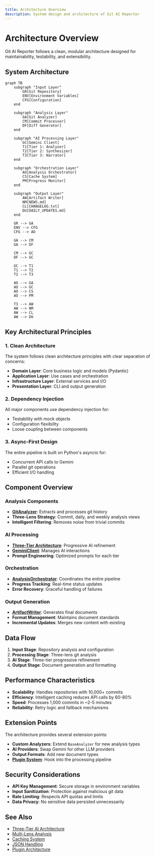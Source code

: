 ```yaml
---
title: Architecture Overview
description: System design and architecture of Git AI Reporter
---
```


# Architecture Overview

Git AI Reporter follows a clean, modular architecture designed for maintainability, testability, and extensibility.

## System Architecture

```mermaid
graph TB
    subgraph "Input Layer"
        GR[Git Repository]
        ENV[Environment Variables]
        CFG[Configuration]
    end
    
    subgraph "Analysis Layer"
        GA[Git Analyzer]
        CM[Commit Processor]
        DF[Diff Generator]
    end
    
    subgraph "AI Processing Layer"
        GC[Gemini Client]
        T1[Tier 1: Analyzer]
        T2[Tier 2: Synthesizer]
        T3[Tier 3: Narrator]
    end
    
    subgraph "Orchestration Layer"
        AO[Analysis Orchestrator]
        CS[Cache System]
        PM[Progress Monitor]
    end
    
    subgraph "Output Layer"
        AW[Artifact Writer]
        NM[NEWS.md]
        CL[CHANGELOG.txt]
        DU[DAILY_UPDATES.md]
    end
    
    GR --> GA
    ENV --> CFG
    CFG --> AO
    
    GA --> CM
    GA --> DF
    
    CM --> GC
    DF --> GC
    
    GC --> T1
    T1 --> T2
    T2 --> T3
    
    AO --> GA
    AO --> GC
    AO --> CS
    AO --> PM
    
    T3 --> AW
    AW --> NM
    AW --> CL
    AW --> DU
```

## Key Architectural Principles

### 1. Clean Architecture

The system follows clean architecture principles with clear separation of concerns:

- **Domain Layer**: Core business logic and models (Pydantic)
- **Application Layer**: Use cases and orchestration
- **Infrastructure Layer**: External services and I/O
- **Presentation Layer**: CLI and output generation

### 2. Dependency Injection

All major components use dependency injection for:
- Testability with mock objects
- Configuration flexibility
- Loose coupling between components

### 3. Async-First Design

The entire pipeline is built on Python's asyncio for:
- Concurrent API calls to Gemini
- Parallel git operations
- Efficient I/O handling

## Component Overview

### Analysis Components

- **[GitAnalyzer](../api/analysis.md)**: Extracts and processes git history
- **Three-Lens Strategy**: Commit, daily, and weekly analysis views
- **Intelligent Filtering**: Removes noise from trivial commits

### AI Processing

- **[Three-Tier Architecture](three-tier-ai.md)**: Progressive AI refinement
- **[GeminiClient](../api/services.md)**: Manages AI interactions
- **Prompt Engineering**: Optimized prompts for each tier

### Orchestration

- **[AnalysisOrchestrator](../api/orchestration.md)**: Coordinates the entire pipeline
- **Progress Tracking**: Real-time status updates
- **Error Recovery**: Graceful handling of failures

### Output Generation

- **[ArtifactWriter](../api/writing.md)**: Generates final documents
- **Format Management**: Maintains document standards
- **Incremental Updates**: Merges new content with existing

## Data Flow

1. **Input Stage**: Repository analysis and configuration
2. **Processing Stage**: Three-lens git analysis
3. **AI Stage**: Three-tier progressive refinement
4. **Output Stage**: Document generation and formatting

## Performance Characteristics

- **Scalability**: Handles repositories with 10,000+ commits
- **Efficiency**: Intelligent caching reduces API calls by 60-80%
- **Speed**: Processes 1,000 commits in ~2-5 minutes
- **Reliability**: Retry logic and fallback mechanisms

## Extension Points

The architecture provides several extension points:

- **Custom Analyzers**: Extend `BaseAnalyzer` for new analysis types
- **AI Providers**: Swap Gemini for other LLM providers
- **Output Formats**: Add new document types
- **[Plugin System](plugins.md)**: Hook into the processing pipeline

## Security Considerations

- **API Key Management**: Secure storage in environment variables
- **Input Sanitization**: Protection against malicious git data
- **Rate Limiting**: Respects API quotas and limits
- **Data Privacy**: No sensitive data persisted unnecessarily

## See Also

- [Three-Tier AI Architecture](three-tier-ai.md)
- [Multi-Lens Analysis](multi-lens.md)
- [Caching System](caching.md)
- [JSON Handling](json-handling.md)
- [Plugin Architecture](plugins.md)